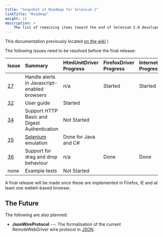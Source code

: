 ```yaml
---
title: "Snapshot of Roadmap for Selenium 2"
linkTitle: "Roadmap"
weight: 15
description: >
    The list of remaining items toward the end of Selenium 2.0 development
---
```

This documentation previously located [on the wiki](https://github.com/SeleniumHQ/selenium/wiki/RoadMap/eef12bca5fdc865449ad2d1735ee08e40ba0bd2b) \

The following issues need to be resolved before the final release:

| **Issue** | **Summary** | **HtmlUnitDriver Progress** | **FirefoxDriver Progress** | **InternetExplorerDriver Progress** | **ChromeDriver Progress** |
|:----------|:------------|:----------------------------|:---------------------------|:------------------------------------|:--------------------------|
| [27](http://code.google.com/p/webdriver/issues/detail?id=27)  | Handle alerts in Javascript-enabled browsers | n/a                         | Started                    | Started                             | Not Started               |
| [32](http://code.google.com/p/webdriver/issues/detail?id=32) | User guide  | Started                     | | | |
| [34](http://code.google.com/p/webdriver/issues/detail?id=34)  | Support HTTP Basic and Digest Authentication | Not Started                 | | | |
| [35](http://code.google.com/p/webdriver/issues/detail?id=35)  | [Selenium](http://www.openqa.org/selenium-rc) emulation | Done for Java and C#        | | | |
| [36](http://code.google.com/p/webdriver/issues/detail?id=36) | Support for drag and drop behaviour | n/a                         | Done                       | Done                                | Started                   |
| none      | Example tests | Not Started                 | | | |

A final release will be made once these are implemented in Firefox, IE and at least one webkit-based browser.

## The Future

The following are also planned:

* **JsonWireProtocol** --- The formalisation of the current RemoteWebDriver wire protocol in [JSON](http://www.json.org/).
